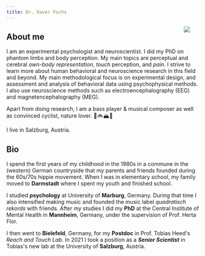 ```yaml
---
title: Dr. Xaver Fuchs
---
```


<img src="../img/xaver_round.png" style="max-width:25%;min-width:40px;float:right;">

## About me <i class="fa fa-robot" style="font-size:120%; color:limegreen;"></i>
I am an experimental psychologist and neuroscientist. I did my PhD on phantom limbs and body perception. 
My main topics are perceptual and cerebral _own-body representation_, _touch_ perception, and _pain_. 
I strive to learn more about human behavioral and neuroscience research in this field and beyond. 
My main methodological focus is on experimental design, and assessment and analysis of behavioral data using psychophysical methods. 
I also use neuroscience methods such as electroencephalography (EEG) and magnetencephalography (MEG). 

Apart from doing research, I am a bass player & musical composer as well as convinced cyclist, nature lover. 🎸🚲🏔💚

I live in Salzburg, Austria. 

## Bio <i class="fas fa-lg fa-carrot" style="font-size:120%; color:limegreen;"></i>
I spend the first years of my childhood in the 1980s in a commune in the (western) German countryside that my parents and friends founded during the 60s/70s hippie movement. When I was in elementary school, my family moved to **Darmstadt** where I spent my youth and finished school.

I studied **psychology** at University of **Marburg**, Germany. During that time I also intensified making music and founded the music label _quadratisch rekords_ with friends. 
After my studies I did my **PhD** at the Central Institute of Mental Health in **Mannheim**, Germany, under the supervision of Prof. Herta Flor. 

I then went to **Bielefeld**, Germany, for my **Postdoc** in Prof. Tobias Heed's _Reach and Touch Lab_.
In 2021 I took a position as a **_Senior Scientist_** in Tobias's new lab at the University of **Salzburg**, Austria.





